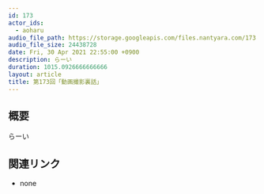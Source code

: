 ```yaml
---
id: 173
actor_ids:
  - aoharu
audio_file_path: https://storage.googleapis.com/files.nantyara.com/173.mp3
audio_file_size: 24438728
date: Fri, 30 Apr 2021 22:55:00 +0900
description: らーい
duration: 1015.0926666666666
layout: article
title: 第173回「動画撮影裏話」
---
```

## 概要

らーい

## 関連リンク

* none
